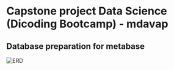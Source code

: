 # Capstone project Data Science (Dicoding Bootcamp) - mdavap
## Database preparation for metabase
![ERD](https://i.imgur.com/hjfr0V8.png)